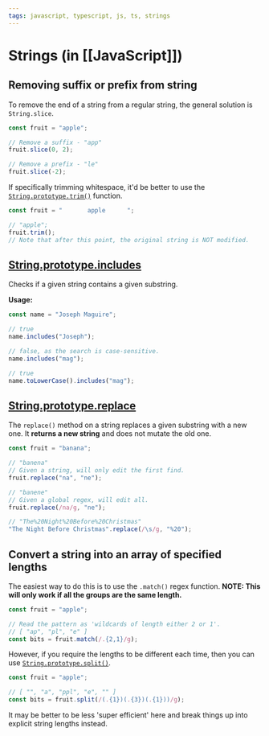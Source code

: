 ```yaml
---
tags: javascript, typescript, js, ts, strings
---
```

# Strings (in [[JavaScript]])

## Removing suffix or prefix from string

To remove the end of a string from a regular string, the general solution is `String.slice`.

```js
const fruit = "apple";

// Remove a suffix - "app"
fruit.slice(0, 2);

// Remove a prefix - "le"
fruit.slice(-2);
```

If specifically trimming whitespace, it'd be better to use the [`String.prototype.trim()`](https://developer.mozilla.org/en-US/docs/Web/JavaScript/Reference/Global_Objects/String/trim) function.

```javascript
const fruit = "       apple      ";

// "apple";
fruit.trim();
// Note that after this point, the original string is NOT modified.
```

## [String.prototype.includes](https://developer.mozilla.org/en-US/docs/Web/JavaScript/Reference/Global_Objects/String/includes)

Checks if a given string contains a given substring.

**Usage:**
```javascript
const name = "Joseph Maguire";

// true
name.includes("Joseph");

// false, as the search is case-sensitive.
name.includes("mag");

// true
name.toLowerCase().includes("mag");
```

## [String.prototype.replace](https://developer.mozilla.org/en-US/docs/Web/JavaScript/Reference/Global_Objects/String/replace)

The `replace()` method on a string replaces a given substring with a new one.
It **returns a new string** and does not mutate the old one.

```javascript
const fruit = "banana";

// "banena"
// Given a string, will only edit the first find.
fruit.replace("na", "ne");

// "banene"
// Given a global regex, will edit all.
fruit.replace(/na/g, "ne");

// "The%20Night%20Before%20Christmas"
"The Night Before Christmas".replace(/\s/g, "%20");
```

## Convert a string into an array of specified lengths

The easiest way to do this is to use the `.match()` regex function.
**NOTE: This will only work if all the groups are the same length.**

```javascript
const fruit = "apple";

// Read the pattern as 'wildcards of length either 2 or 1'.
// [ "ap", "pl", "e" ]
const bits = fruit.match(/.{2,1}/g);
```

However, if you require the lengths to be different each time, then you can use [`String.prototype.split()`](https://developer.mozilla.org/en-US/docs/Web/JavaScript/Reference/Global_Objects/String/split).

```javascript
const fruit = "apple";

// [ "", "a", "ppl", "e", "" ]
const bits = fruit.split(/(.{1})(.{3})(.{1}))/g);
```

It may be better to be less 'super efficient' here and break things up into explicit string lengths instead.
